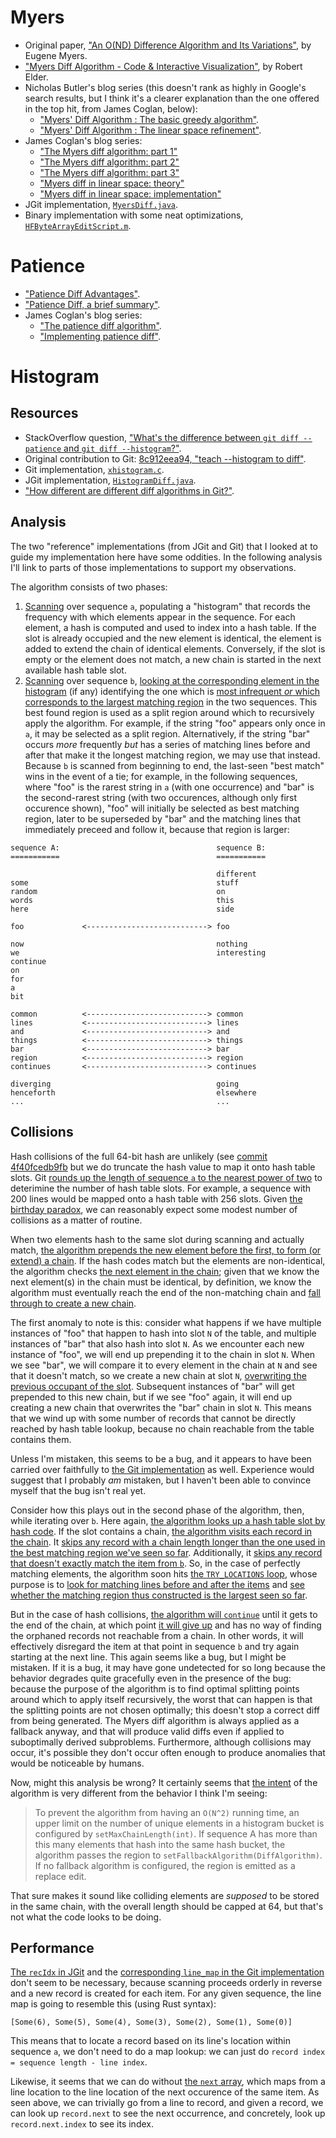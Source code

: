# Myers

- Original paper, ["An O(ND) Difference Algorithm and Its Variations"](http://www.xmailserver.org/diff2.pdf), by Eugene Myers.
- ["Myers Diff Algorithm - Code & Interactive Visualization"](https://blog.robertelder.org/diff-algorithm/), by Robert Elder.
- Nicholas Butler's blog series (this doesn't rank as highly in Google's search results, but I think it's a clearer explanation than the one offered in the top hit, from James Coglan, below):
  - ["Myers' Diff Algorithm : The basic greedy algorithm"](http://simplygenius.net/Article/DiffTutorial1).
  - ["Myers' Diff Algorithm : The linear space refinement"](http://simplygenius.net/Article/DiffTutorial2).
- James Coglan's blog series:
  - ["The Myers diff algorithm: part 1"](https://blog.jcoglan.com/2017/02/12/the-myers-diff-algorithm-part-1/)
  - ["The Myers diff algorithm: part 2"](https://blog.jcoglan.com/2017/02/15/the-myers-diff-algorithm-part-2/)
  - ["The Myers diff algorithm: part 3"](https://blog.jcoglan.com/2017/02/17/the-myers-diff-algorithm-part-3/)
  - ["Myers diff in linear space: theory"](https://blog.jcoglan.com/2017/03/22/myers-diff-in-linear-space-theory/)
  - ["Myers diff in linear space: implementation"](https://blog.jcoglan.com/2017/04/25/myers-diff-in-linear-space-implementation/)
- JGit implementation, [`MyersDiff.java`](https://github.com/spearce/jgit/blob/master/org.eclipse.jgit/src/org/eclipse/jgit/diff/MyersDiff.java).
- Binary implementation with some neat optimizations, [`HFByteArrayEditScript.m`](https://github.com/HexFiend/HexFiend/blob/master/framework/sources/HFByteArrayEditScript.m).

# Patience

- ["Patience Diff Advantages"](https://bramcohen.livejournal.com/73318.html).
- ["Patience Diff, a brief summary"](https://alfedenzo.livejournal.com/170301.html).
- James Coglan's blog series:
  - ["The patience diff algorithm"](https://blog.jcoglan.com/2017/09/19/the-patience-diff-algorithm/).
  - ["Implementing patience diff"](https://blog.jcoglan.com/2017/09/28/implementing-patience-diff/).

# Histogram

## Resources

- StackOverflow question, ["What's the difference between `git diff --patience` and `git diff --histogram`?"](https://stackoverflow.com/questions/32365271/whats-the-difference-between-git-diff-patience-and-git-diff-histogram).
- Original contribution to Git: [8c912eea94, "teach --histogram to diff"](https://github.com/git/git/commit/8c912eea94a2138e8bc608f7c390eb0b313effb0).
- Git implementation, [`xhistogram.c`](https://github.com/git/git/blob/master/xdiff/xhistogram.c).
- JGit implementation, [`HistogramDiff.java`](https://github.com/spearce/jgit/blob/master/org.eclipse.jgit/src/org/eclipse/jgit/diff/HistogramDiff.java).
- ["How different are different diff algorithms in Git?"](https://link.springer.com/article/10.1007/s10664-019-09772-z).

## Analysis

The two "reference" implementations (from JGit and Git) that I looked at to guide my implementation here have some oddities. In the following analysis I'll link to parts of those implementations to support my observations.

The algorithm consists of two phases:

1. [Scanning](https://github.com/spearce/jgit/blob/1513a5632dcaf8c6e2d6998427087e11ba35566d/org.eclipse.jgit/src/org/eclipse/jgit/diff/HistogramDiffIndex.java#L183-L231) over sequence `a`, populating a "histogram" that records the frequency with which elements appear in the sequence. For each element, a hash is computed and used to index into a hash table. If the slot is already occupied and the new element is identical, the element is added to extend the chain of identical elements. Conversely, if the slot is empty or the element does not match, a new chain is started in the next available hash table slot.
2. [Scanning](https://github.com/spearce/jgit/blob/1513a5632dcaf8c6e2d6998427087e11ba35566d/org.eclipse.jgit/src/org/eclipse/jgit/diff/HistogramDiffIndex.java#L177-L178) over sequence `b`, [looking at the corresponding element in the histogram](https://github.com/spearce/jgit/blob/1513a5632dcaf8c6e2d6998427087e11ba35566d/org.eclipse.jgit/src/org/eclipse/jgit/diff/HistogramDiffIndex.java#L233-L307) (if any) identifying the one which is [most infrequent _or_ which corresponds to the largest matching region](https://github.com/spearce/jgit/blob/1513a5632dcaf8c6e2d6998427087e11ba35566d/org.eclipse.jgit/src/org/eclipse/jgit/diff/HistogramDiffIndex.java#L275) in the two sequences. This best found region is used as a split region around which to recursively apply the algorithm. For example, if the string "foo" appears only once in `a`, it may be selected as a split region. Alternatively, if the string "bar" occurs _more_ frequently _but_ has a series of matching lines before and after that make it the longest matching region, we may use that instead. Because `b` is scanned from beginning to end, the last-seen "best match" wins in the event of a tie; for example, in the following sequences, where "foo" is the rarest string in `a` (with one occurrence) and "bar" is the second-rarest string (with two occurences, although only first occurence shown), "foo" will initially be selected as best matching region, later to be superseded by "bar" and the matching lines that immediately preceed and follow it, because that region is larger:

  ```
  sequence A:                                   sequence B:
  ===========                                   ===========

                                                different
  some                                          stuff
  random                                        on
  words                                         this
  here                                          side

  foo             <---------------------------> foo

  now                                           nothing
  we                                            interesting
  continue
  on
  for
  a
  bit

  common          <---------------------------> common
  lines           <---------------------------> lines
  and             <---------------------------> and
  things          <---------------------------> things
  bar             <---------------------------> bar
  region          <---------------------------> region
  continues       <---------------------------> continues

  diverging                                     going
  henceforth                                    elsewhere
  ...                                           ...
  ```

## Collisions

Hash collisions of the full 64-bit hash are unlikely (see [commit 4f40fcedb9fb](https://github.com/wincent/docvim/commit/4f40fcedb9fb8769adf6eee9e753c1cfb616bf64) but we do truncate the hash value to map it onto hash table slots. Git [rounds up the length of sequence `a` to the nearest power of two](https://github.com/git/git/blob/5d213e46bb7b880238ff5ea3914e940a50ae9369/xdiff/xhistogram.c#L272-L277) to deterimine the number of hash table slots. For example, a sequence with 200 lines would be mapped onto a hash table with 256 slots. Given [the birthday paradox](https://en.wikipedia.org/wiki/Birthday_problem), we can reasonably expect some modest number of collisions as a matter of routine.

When two elements hash to the same slot during scanning and actually match, [the algorithm prepends the new element before the first, to form (or extend) a chain](https://github.com/spearce/jgit/blob/1513a5632dcaf8c6e2d6998427087e11ba35566d/org.eclipse.jgit/src/org/eclipse/jgit/diff/HistogramDiffIndex.java#L195-L206). If the hash codes match but the elements are non-identical, the algorithm checks [the next element in the chain](https://github.com/spearce/jgit/blob/1513a5632dcaf8c6e2d6998427087e11ba35566d/org.eclipse.jgit/src/org/eclipse/jgit/diff/HistogramDiffIndex.java#L208); given that we know the next element(s) in the chain must be identical, by definition, we know the algorithm must eventually reach the end of the non-matching chain and [fall through to create a new chain](https://github.com/spearce/jgit/blob/1513a5632dcaf8c6e2d6998427087e11ba35566d/org.eclipse.jgit/src/org/eclipse/jgit/diff/HistogramDiffIndex.java#L226-L228).

The first anomaly to note is this: consider what happens if we have multiple instances of "foo" that happen to hash into slot `N` of the table, and multiple instances of "bar" that also hash into slot `N`. As we encounter each new instance of "foo", we will end up prepending it to the chain in slot `N`. When we see "bar", we will compare it to every element in the chain at `N` and see that it doesn't match, so we create a new chain at slot `N`, [overwriting the previous occupant of the slot](https://github.com/spearce/jgit/blob/1513a5632dcaf8c6e2d6998427087e11ba35566d/org.eclipse.jgit/src/org/eclipse/jgit/diff/HistogramDiffIndex.java#L228). Subsequent instances of "bar" will get prepended to this new chain, but if we see "foo" again, it will end up creating a new chain that overwrites the "bar" chain in slot `N`. This means that we wind up with some number of records that cannot be directly reached by hash table lookup, because no chain reachable from the table contains them.

Unless I'm mistaken, this seems to be a bug, and it appears to have been carried over faithfully to [the Git implementation](https://github.com/git/git/blob/5d213e46bb7b880238ff5ea3914e940a50ae9369/xdiff/xhistogram.c#L115-L151) as well. Experience would suggest that I probably _am_ mistaken, but I haven't been able to convince myself that the bug isn't real yet.

Consider how this plays out in the second phase of the algorithm, then, while iterating over `b`. Here again, [the algorithm looks up a hash table slot by hash code](https://github.com/spearce/jgit/blob/1513a5632dcaf8c6e2d6998427087e11ba35566d/org.eclipse.jgit/src/org/eclipse/jgit/diff/HistogramDiffIndex.java#L235). If the slot contains a chain, [the algorithm visits each record in the chain](https://github.com/spearce/jgit/blob/1513a5632dcaf8c6e2d6998427087e11ba35566d/org.eclipse.jgit/src/org/eclipse/jgit/diff/HistogramDiffIndex.java#L236). It [skips any record with a chain length longer than the one used in the best matching region we've seen so far](https://github.com/spearce/jgit/blob/1513a5632dcaf8c6e2d6998427087e11ba35566d/org.eclipse.jgit/src/org/eclipse/jgit/diff/HistogramDiffIndex.java#L240). Additionally, it [skips any record that doesn't exactly match the item from `b`](https://github.com/spearce/jgit/blob/1513a5632dcaf8c6e2d6998427087e11ba35566d/org.eclipse.jgit/src/org/eclipse/jgit/diff/HistogramDiffIndex.java#L247-L248). So, in the case of perfectly matching elements, the algorithm soon hits [the `TRY_LOCATIONS` loop](https://github.com/spearce/jgit/blob/1513a5632dcaf8c6e2d6998427087e11ba35566d/org.eclipse.jgit/src/org/eclipse/jgit/diff/HistogramDiffIndex.java#L251), whose purpose is to [look for matching lines before and after the items](https://github.com/spearce/jgit/blob/1513a5632dcaf8c6e2d6998427087e11ba35566d/org.eclipse.jgit/src/org/eclipse/jgit/diff/HistogramDiffIndex.java#L258-L271) and [see whether the matching region thus constructed is the largest seen so far](https://github.com/spearce/jgit/blob/1513a5632dcaf8c6e2d6998427087e11ba35566d/org.eclipse.jgit/src/org/eclipse/jgit/diff/HistogramDiffIndex.java#L275).

But in the case of hash collisions, [the algorithm will `continue`](https://github.com/spearce/jgit/blob/1513a5632dcaf8c6e2d6998427087e11ba35566d/org.eclipse.jgit/src/org/eclipse/jgit/diff/HistogramDiffIndex.java#L248) until it gets to the end of the chain, at which point [it will give up](https://github.com/spearce/jgit/blob/1513a5632dcaf8c6e2d6998427087e11ba35566d/org.eclipse.jgit/src/org/eclipse/jgit/diff/HistogramDiffIndex.java#L306) and has no way of finding the orphaned records not reachable from a chain. In other words, it will effectively disregard the item at that point in sequence `b` and try again starting at the next line. This again seems like a bug, but I might be mistaken. If it is a bug, it may have gone undetected for so long because the behavior degrades quite gracefully even in the presence of the bug: because the purpose of the algorithm is to find optimal splitting points around which to apply itself recursively, the worst that can happen is that the splitting points are not chosen optimally; this doesn't stop a correct diff from being generated. The Myers diff algorithm is always applied as a fallback anyway, and that will produce valid diffs even if applied to suboptimally derived subproblems. Furthermore, although collisions may occur, it's possible they don't occur often enough to produce anomalies that would be noticeable by humans.

Now, might this analysis be wrong? It certainly seems that [the intent](https://github.com/spearce/jgit/blob/1513a5632dcaf8c6e2d6998427087e11ba35566d/org.eclipse.jgit/src/org/eclipse/jgit/diff/HistogramDiff.java#L72-L77) of the algorithm is very different from the behavior I think I'm seeing:

> To prevent the algorithm from having an `O(N^2)` running time, an upper limit on the number of unique elements in a histogram bucket is configured by `setMaxChainLength(int)`. If sequence A has more than this many elements that hash into the same hash bucket, the algorithm passes the region to `setFallbackAlgorithm(DiffAlgorithm)`. If no fallback algorithm is configured, the region is emitted as a replace edit.

That sure makes it sound like colliding elements are _supposed_ to be stored in the same chain, with the overall length should be capped at 64, but that's not what the code looks to be doing.

## Performance

[The `recIdx` in JGit](https://github.com/spearce/jgit/blob/1513a5632dcaf8c6e2d6998427087e11ba35566d/org.eclipse.jgit/src/org/eclipse/jgit/diff/HistogramDiffIndex.java#L136) and the [corresponding `line_map` in the Git implementation](https://github.com/git/git/blob/5d213e46bb7b880238ff5ea3914e940a50ae9369/xdiff/xhistogram.c#L57) don't seem to be necessary, because scanning proceeds orderly in reverse and a new record is created for each item. For any given sequence, the line map is going to resemble this (using Rust syntax):

```
[Some(6), Some(5), Some(4), Some(3), Some(2), Some(1), Some(0)]
```

This means that to locate a record based on its line's location within sequence `a`, we don't need to do a map lookup: we can just do `record index = sequence length - line index`.

Likewise, it seems that we can do without [the `next` array](https://github.com/spearce/jgit/blob/1513a5632dcaf8c6e2d6998427087e11ba35566d/org.eclipse.jgit/src/org/eclipse/jgit/diff/HistogramDiffIndex.java#L124), which maps from a line location to the line location of the next occurence of the same item. As seen above, we can trivially go from a line to record, and given a record, we can look up `record.next` to see the next occurrence, and concretely, look up `record.next.index` to see its index.
